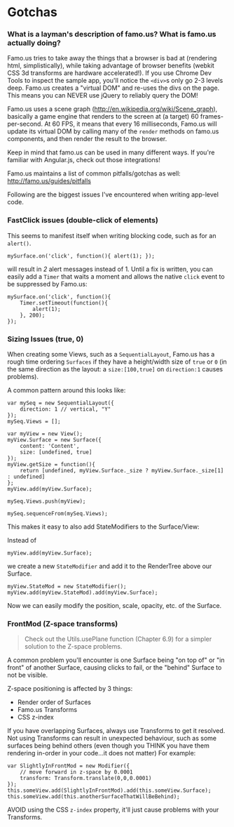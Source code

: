# Gotchas

### What is a layman's description of famo.us? What is famo.us actually doing?

Famo.us tries to take away the things that a browser is bad at (rendering html, simplistically), while taking advantage of browser benefits (webkit CSS 3d transforms are hardware accelerated!). If you use Chrome Dev Tools to inspect the sample app, you'll notice the `<div>`s only go 2-3 levels deep. Famo.us creates a "virtual DOM" and re-uses the divs on the page. This means you can NEVER use jQuery to reliably query the DOM!

Famo.us uses a scene graph (http://en.wikipedia.org/wiki/Scene_graph), basically a game engine that renders to the screen at (a target) 60 frames-per-second. At 60 FPS, it means that every 16 milliseconds, Famo.us will update its virtual DOM by calling many of the `render` methods on famo.us components, and then render the result to the browser.

Keep in mind that famo.us can be used in many different ways. If you're familiar with Angular.js, check out those integrations!


Famo.us maintains a list of common pitfalls/gotchas as well:
http://famo.us/guides/pitfalls

Following are the biggest issues I've encountered when writing app-level code.

### FastClick issues (double-click of elements)

This seems to manifest itself when writing blocking code, such as for an `alert()`.

    mySurface.on('click', function(){ alert(1); });

will result in _2_ alert messages instead of 1. Until a fix is written, you can easily add a `Timer` that waits a moment and allows the native `click` event to be suppressed by Famo.us:

    mySurface.on('click', function(){
        Timer.setTimeout(function(){
            alert(1);
        }, 200);
    });

### Sizing Issues (true, 0)

When creating some Views, such as a `SequentialLayout`, Famo.us has a rough time ordering `Surfaces` if they have a height/width size of `true` or `0` (in the same direction as the layout: a `size:[100,true]` on `direction:1` causes problems).

A common pattern around this looks like:

    var mySeq = new SequentialLayout({
        direction: 1 // vertical, "Y"
    });
    mySeq.Views = [];

    var myView = new View();
    myView.Surface = new Surface({
        content: 'Content',
        size: [undefined, true]
    });
    myView.getSize = function(){
        return [undefined, myView.Surface._size ? myView.Surface._size[1] : undefined]
    };
    myView.add(myView.Surface);

    mySeq.Views.push(myView);

    mySeq.sequenceFrom(mySeq.Views);


This makes it easy to also add StateModifiers to the Surface/View:

Instead of

    myView.add(myView.Surface);

we create a new `StateModifier` and add it to the RenderTree above our Surface.

    myView.StateMod = new StateModifier();
    myView.add(myView.StateMod).add(myView.Surface);

Now we can easily modify the position, scale, opacity, etc. of the Surface.


### FrontMod (Z-space transforms)

> Check out the Utils.usePlane function (Chapter 6.9) for a simpler solution to the Z-space problems. 

A common problem you'll encounter is one Surface being "on top of" or "in front" of another Surface, causing clicks to fail, or the "behind" Surface to not be visible.

Z-space positioning is affected by 3 things:
- Render order of Surfaces
- Famo.us Transforms
- CSS z-index

If you have overlapping Surfaces, always use Transforms to get it resolved. Not using Transforms can result in unexpected behaviour, such as some surfaces being behind others (even though you THINK you have them rendering in-order in your code...it does not matter) For example:

    var SlightlyInFrontMod = new Modifier({
        // move forward in z-space by 0.0001
        transform: Transform.translate(0,0,0.0001)
    });
    this.someView.add(SlightlyInFrontMod).add(this.someView.Surface);
    this.someView.add(this.anotherSurfaceThatWillBeBehind);

AVOID using the CSS `z-index` property, it'll just cause problems with your Transforms.



